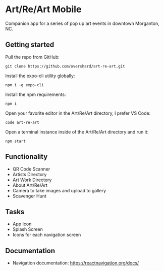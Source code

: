 # Art/Re/Art Mobile

Companion app for a series of pop up art events in downtown Morganton, NC.

## Getting started

Pull the repo from GitHub:

    git clone https://github.com/overshard/art-re-art.git

Install the expo-cli utility globally:

    npm i -g expo-cli

Install the npm requirements:

    npm i

Open your favorite editor in the Art/Re/Art directory, I prefer VS Code:

    code art-re-art

Open a terminal instance inside of the Art/Re/Art directory and run it:

    npm start


## Functionality

- QR Code Scanner
- Artists Directory
- Art Work Directory
- About Art/Re/Art
- Camera to take images and upload to gallery
- Scavenger Hunt

## Tasks

- App Icon
- Splash Screen
- Icons for each navigation screen


## Documentation

- Navigation documentation: https://reactnavigation.org/docs/
